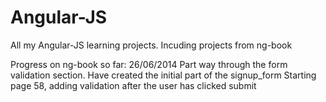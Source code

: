 Angular-JS
==========

All my Angular-JS learning projects. Incuding projects from ng-book


Progress on ng-book so far:
26/06/2014
Part way through the form validation section. Have created the initial part of the signup_form
Starting page 58, adding validation after the user has clicked submit
